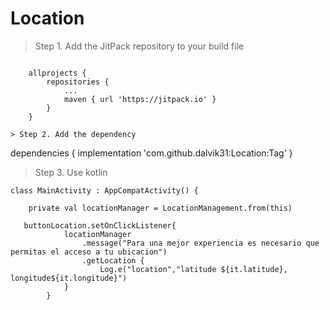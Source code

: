 # Location

> Step 1. Add the JitPack repository to your build file
```

	allprojects {
		repositories {
			...
			maven { url 'https://jitpack.io' }
		}
	}
  
> Step 2. Add the dependency

```
dependencies {
	        implementation 'com.github.dalvik31:Location:Tag'
	}
  
> Step 3. Use kotlin

```
class MainActivity : AppCompatActivity() {

    private val locationManager = LocationManagement.from(this)
    
   buttonLocation.setOnClickListener{
            locationManager
                .message("Para una mejor experiencia es necesario que permitas el acceso a tu ubicacion")
                .getLocation {
                    Log.e("location","latitude ${it.latitude}, longitude${it.longitude}")
            }
        }
